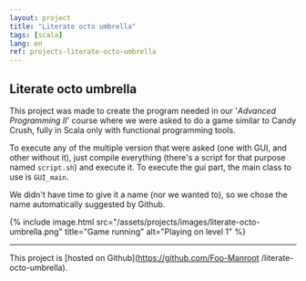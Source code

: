 ```yaml
---
layout: project
title: "Literate octo umbrella"
tags: [scala]
lang: en
ref: projects-literate-octo-umbrella
---
```


## Literate octo umbrella

This project was made to create the program needed in our '_Advanced Programming II_'
course where we were asked to do a game similar to Candy Crush, fully in Scala only with
functional programming tools.

To execute any of the multiple version that were asked (one with GUI, and other without
it), just compile everything (there's a script for that purpose named `script.sh`) and
execute it. To execute the gui part, the main class to use is `GUI_main`.

We didn't have time to give it a name (nor we wanted to), so we chose the name
automatically suggested by Github.

{% include image.html
	src="/assets/projects/images/literate-octo-umbrella.png"
	title="Game running"
	alt="Playing on level 1"
%}

----

This project is [hosted on Github](https://github.com/Foo-Manroot
/literate-octo-umbrella).
